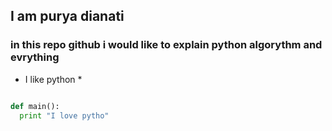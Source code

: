 ## I am purya dianati
### in this repo github i would like to explain python algorythm and evrything

* I like python *


~~~ python

def main():
  print "I love pytho"

~~~

